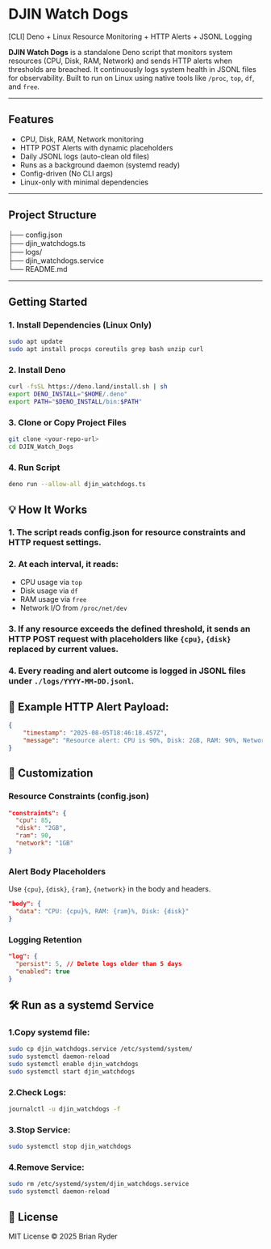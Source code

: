 # DJIN Watch Dogs

[CLI] Deno + Linux Resource Monitoring + HTTP Alerts + JSONL Logging

**DJIN Watch Dogs** is a standalone Deno script that monitors system resources
(CPU, Disk, RAM, Network) and sends HTTP alerts when thresholds are breached. It
continuously logs system health in JSONL files for observability. Built to run
on Linux using native tools like `/proc`, `top`, `df`, and `free`.

---

## Features

- CPU, Disk, RAM, Network monitoring
- HTTP POST Alerts with dynamic placeholders
- Daily JSONL logs (auto-clean old files)
- Runs as a background daemon (systemd ready)
- Config-driven (No CLI args)
- Linux-only with minimal dependencies

---

## Project Structure

├── config.json            <br> 
├── djin_watchdogs.ts      <br> 
├── logs/                  <br> 
├── djin_watchdogs.service <br> 
└── README.md              <br>

---

## Getting Started

### 1. Install Dependencies (Linux Only)

```bash
sudo apt update
sudo apt install procps coreutils grep bash unzip curl
```

### 2. Install Deno

```bash
curl -fsSL https://deno.land/install.sh | sh
export DENO_INSTALL="$HOME/.deno"
export PATH="$DENO_INSTALL/bin:$PATH"
```

### 3. Clone or Copy Project Files

```bash
git clone <your-repo-url>
cd DJIN_Watch_Dogs
```

### 4. Run Script

```bash
deno run --allow-all djin_watchdogs.ts
```

## 💡 How It Works

### 1. The script reads config.json for resource constraints and HTTP request settings.

### 2. At each interval, it reads:

- CPU usage via `top`
- Disk usage via `df`
- RAM usage via `free`
- Network I/O from `/proc/net/dev`

### 3. If any resource exceeds the defined threshold, it sends an HTTP POST request with placeholders like `{cpu}`, `{disk}` replaced by current values.

### 4. Every reading and alert outcome is logged in JSONL files under `./logs/YYYY-MM-DD.jsonl`.

## 🧪 Example HTTP Alert Payload:

```json
{
    "timestamp": "2025-08-05T18:46:18.457Z",
    "message": "Resource alert: CPU is 90%, Disk: 2GB, RAM: 90%, Network: 1GB"
}
```

## 🔧 Customization

### Resource Constraints (config.json)

```json
"constraints": {
  "cpu": 85,
  "disk": "2GB",
  "ram": 90,
  "network": "1GB"
}
```

### Alert Body Placeholders

Use `{cpu}`, `{disk}`, `{ram}`, `{network}` in the body and headers.

```json
"body": {
  "data": "CPU: {cpu}%, RAM: {ram}%, Disk: {disk}"
}
```

### Logging Retention

```json
"log": {
  "persist": 5, // Delete logs older than 5 days
  "enabled": true
}
```

## 🛠 Run as a systemd Service

### 1.Copy systemd file:
```bash
sudo cp djin_watchdogs.service /etc/systemd/system/
sudo systemctl daemon-reload
sudo systemctl enable djin_watchdogs
sudo systemctl start djin_watchdogs
```
### 2.Check Logs:

```bash
journalctl -u djin_watchdogs -f
```
### 3.Stop Service:
```bash
sudo systemctl stop djin_watchdogs
```
### 4.Remove Service:
```bash
sudo rm /etc/systemd/system/djin_watchdogs.service
sudo systemctl daemon-reload
```

## 📜 License

 MIT License © 2025 Brian Ryder
